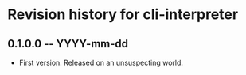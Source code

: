 # Revision history for cli-interpreter

## 0.1.0.0 -- YYYY-mm-dd

* First version. Released on an unsuspecting world.
